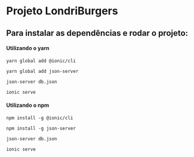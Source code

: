 # Projeto LondriBurgers

## Para instalar as dependências e rodar o projeto:

#### Utilizando o yarn
```
yarn global add @ionic/cli

yarn global add json-server

json-server db.json

ionic serve
```

#### Utilizando o npm
```
npm install -g @ionic/cli

npm install -g json-server

json-server db.json

ionic serve
```
